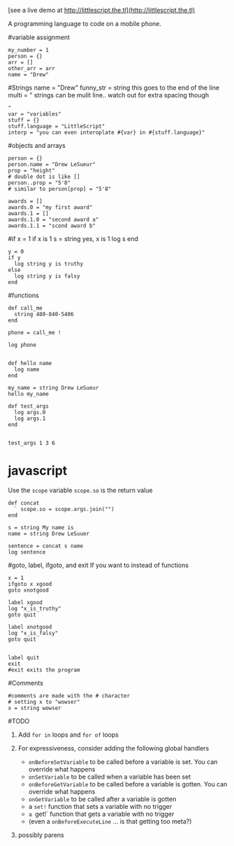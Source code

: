 [see a live demo at http://littlescript.the.tl](http://littlescript.the.tl)

A programming language to code on a mobile phone.  

#variable assignment

    my_number = 1
    person = {}
    arr = []
    other_arr = arr
    name = "Drew"

#Strings
    name = "Drew"
    funny_str = string this goes to the end of the line
    multi = "
      strings can be mulit line.. watch out for extra spacing though

    "
    var = "variables"
    stuff = {}
    stuff.language = "LittleScript"
    interp = "you can even interoplate #{var} in #{stuff.language}"


#objects and arrays

    person = {}
    person.name = "Drew LeSueur"
    prop = "height"
    # double dot is like []
    person..prop = "5'8"
    # similar to person[prop] = "5'8"

    awards = []
    awards.0 = "my first award"
    awards.1 = []
    awards.1.0 = "second award a"
    awards.1.1 = "scond award b"

#if
    x = 1
    if x is 1
      s = string yes, x is 1
      log s
    end

    y = 0
    if y
      log string y is truthy
    else
      log string y is falsy
    end

#functions

    def call_me
      string 480-840-5406
    end

    phone = call_me !

    log phone


    def hello name
      log name
    end

    my_name = string Drew LeSueur
    hello my_name

    def test_args
      log args.0
      log args.1
    end


    test_args 1 3 6

# javascript
Use the `scope` variable
`scope.so` is the return value

    def concat
      ` scope.so = scope.args.join("")
    end

    s = string My name is
    name = string Drew LeSuuer

    sentence = concat s name
    log sentence


#goto, label, ifgoto, and exit
If you want to instead of functions

    x = 1
    ifgoto x xgood
    goto xnotgood

    label xgood
    log "x_is_truthy"
    goto quit

    label xnotgood
    log "x_is_falsy"
    goto quit


    label quit
    exit
    #exit exits the program


#Comments

    #comments are made with the # character
    # setting x to "wowser"
    x = string wowser

#TODO

1. Add `for in` loops and `for of` loops
2. For expressiveness, consider adding the following global handlers

    * `onBeforeSetVariable` to be called before a variable is set. You can override what happens
    * `onSetVariable` to be called when a variable has been set
    * `onBeforeGetVariable` to be called before a variable is gotten. You can override what happens
    * `onGetVariable` to be called after a variable is gotten
    *  a `set!` function that sets a variable with no trigger
    * `a `get!` function that gets a variable with no trigger
    * (even a `onBeforeExecuteLine` ... is that getting too meta?)

3. possibly parens
